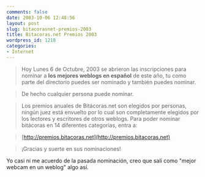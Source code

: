 ```yaml
---
comments: false
date: 2003-10-06 12:48:56
layout: post
slug: bitacorasnet-premios-2003
title: Bitacoras.net Premios 2003
wordpress_id: 1218
categories:
- Internet
---
```


> 


> 
> Hoy Lunes 6 de Octubre, 2003 se abrieron las inscripciones para nominar a **los mejores weblogs en español** de este año, tu como parte del directorio puedes ser nominado y también puedes nominar.
> 
> 


> 
> De hecho cualquier persona   puede nominar. 
> 
> 


> 
> Los premios anuales de Bitácoras.net son elegidos por personas, ningún juez está envuelto por lo cual son completamente elegidos por los lectores y escritores de otros weblogs. Para poder nominar bitácoras en 14 diferentes categorías, entra a:
> 
> 


> 
> [http://premios.bitacoras.net](http://premios.bitacoras.net)
> 
> 


> 
> ¡Gracias y suerte en sus nominaciones!
> 
> 







Yo casi ni me acuerdo de la pasada nominación, creo que salí como &quot;mejor webcam en un weblog&quot; algo así.




 
